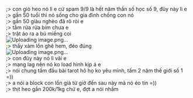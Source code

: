 ;> con giò heo nó lì e cứ spam 9/9 là hết năm thần số học số 9, đũy này lì e<br>
;> gần 50 tuổi thì nó sống cho gia đình chồng con nó<br>
;> gần 50 giàu nghèo đã rõ ròi e<br>
;> tắm rửa rửa bím chưa e<br>
;> trật áo ra a bú miếng coi <br>
![Uploading image.png…]()<br>
;> thấy xàm lồn ghê hem, đéo đúng<br>
![Uploading image.png…]()<br>
;> con đũy này nó lì vãi e<br>
;> mạng lag nên nó ko load hình kịp á e<br>
;> nói chung tấm đầu bài tarot hô họ ko yêu mình, tấm 2 năm thế giới số 1 =))<br>
;> a nói a block con lồn già từ giờ đến sau này mà nó éo tin =))<br>
;> thịt heo gần 200k/1kg chứ e, đợt a nói nhầm
